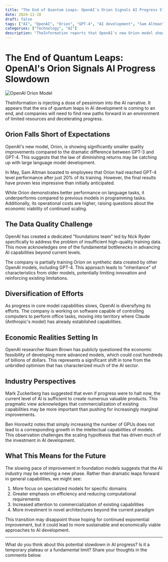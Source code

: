 ```yaml
---
title: "The End of Quantum Leaps: OpenAI's Orion Signals AI Progress Slowdown"
date: 2024-11-10
draft: false
tags: ["AI", "OpenAI", "Orion", "GPT-4", "AI development", "Sam Altman"]
categories: ["Technology", "AI"]
description: "TheInformation reports that OpenAI's new Orion model shows significantly smaller quality improvements compared to previous generational leaps, suggesting the era of rapid AI advancement may be ending as companies face resource constraints and diminishing returns."
---
```


# The End of Quantum Leaps: OpenAI's Orion Signals AI Progress Slowdown

![OpenAI Orion Model](/posts/ai-progress-slowdown/images/openai-orion.jpg)

TheInformation is injecting a dose of pessimism into the AI narrative. It appears that the era of quantum leaps in AI development is coming to an end, and companies will need to find new paths forward in an environment of limited resources and decelerating progress.

## Orion Falls Short of Expectations

OpenAI's new model, Orion, is showing significantly smaller quality improvements compared to the dramatic difference between GPT-3 and GPT-4. This suggests that the law of diminishing returns may be catching up with large language model development.

In May, Sam Altman boasted to employees that Orion had reached GPT-4 level performance after just 20% of its training. However, the final results have proven less impressive than initially anticipated.

While Orion demonstrates better performance on language tasks, it underperforms compared to previous models in programming tasks. Additionally, its operational costs are higher, raising questions about the economic viability of continued scaling.

## The Data Quality Challenge

OpenAI has created a dedicated "foundations team" led by Nick Ryder specifically to address the problem of insufficient high-quality training data. This move acknowledges one of the fundamental bottlenecks in advancing AI capabilities beyond current levels.

The company is partially training Orion on synthetic data created by other OpenAI models, including GPT-4. This approach leads to "inheritance" of characteristics from older models, potentially limiting innovation and reinforcing existing limitations.

## Diversification of Efforts

As progress in core model capabilities slows, OpenAI is diversifying its efforts. The company is working on software capable of controlling computers to perform office tasks, moving into territory where Claude (Anthropic's model) has already established capabilities.

## Economic Realities Setting In

OpenAI researcher Noam Brown has publicly questioned the economic feasibility of developing more advanced models, which could cost hundreds of billions of dollars. This represents a significant shift in tone from the unbridled optimism that has characterized much of the AI sector.

## Industry Perspectives

Mark Zuckerberg has suggested that even if progress were to halt now, the current level of AI is sufficient to create numerous valuable products. This pragmatic view acknowledges that commercialization of existing capabilities may be more important than pushing for increasingly marginal improvements.

Ben Horowitz notes that simply increasing the number of GPUs does not lead to a corresponding growth in the intellectual capabilities of models. This observation challenges the scaling hypothesis that has driven much of the investment in AI development.

## What This Means for the Future

The slowing pace of improvement in foundation models suggests that the AI industry may be entering a new phase. Rather than dramatic leaps forward in general capabilities, we might see:

1. More focus on specialized models for specific domains
2. Greater emphasis on efficiency and reducing computational requirements
3. Increased attention to commercialization of existing capabilities
4. More investment in novel architectures beyond the current paradigm

This transition may disappoint those hoping for continued exponential improvement, but it could lead to more sustainable and economically viable approaches to AI development.

---

What do you think about this potential slowdown in AI progress? Is it a temporary plateau or a fundamental limit? Share your thoughts in the comments below. 